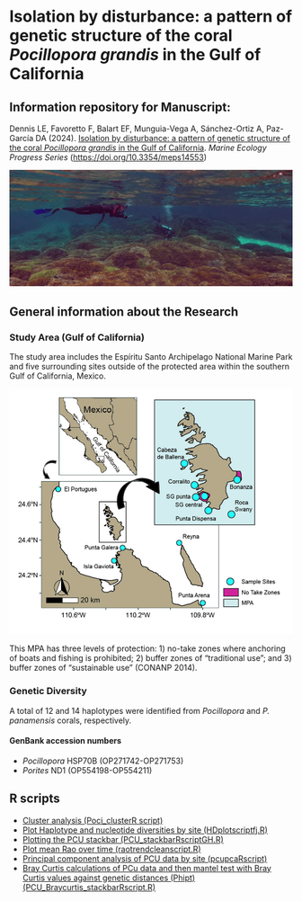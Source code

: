 # Isolation by disturbance: a pattern of genetic structure of the coral *Pocillopora grandis* in the Gulf of California

## Information repository for Manuscript:

Dennis LE, Favoretto F, Balart EF, Munguia-Vega A, Sánchez-Ortiz A, Paz-García DA (2024). [Isolation by disturbance: a pattern of genetic structure of the coral *Pocillopora grandis* in the Gulf of California](https://www.marinebiogenomics.com/publicaciones). *Marine Ecology Progress Series* (https://doi.org/10.3354/meps14553)


![Portada](Media/Portada.jpg)

## General information about the Research

### Study Area (Gulf of California)

The study area includes the Espíritu Santo Archipelago National Marine Park and five surrounding sites outside of the protected area within the southern Gulf of California, Mexico.

![Map](Media/Fig01_map.jpg)

This MPA has three levels of protection: 1) no-take zones where anchoring of boats and fishing is prohibited; 2) buffer zones of “traditional use”; and 3) buffer zones of “sustainable use” (CONANP 2014).

### Genetic Diversity

 A total of 12 and 14 haplotypes were identified from *Pocillopora* and *P. panamensis* corals, respectively.

#### GenBank accession numbers
* *Pocillopora* HSP70B (OP271742-OP271753)
* *Porites* ND1 (OP554198-OP554211)

## R scripts

* [Cluster analysis (Poci_clusterR script)](Scripts/Poci_clusterRscript.R)
* [Plot Haplotype and nucleotide diversities by site (HDplotscriptfj.R)](Scripts/HDplotscriptfj.R)
* [Plotting the PCU stackbar (PCU_stackbarRscriptGH.R)](Scripts/PCU_stackbarRscriptGH.R)
* [Plot mean Rao over time (raotrendcleanscript.R)](Scripts/raotrendcleanscript.R)
* [Principal component analysis of PCU data by site (pcupcaRscript)](Scripts/PCUPCARscript.R)
* [Bray Curtis calculations of PCu data and then mantel test with Bray Curtis values against genetic distances (Phipt)(PCU_Braycurtis_stackbarRscript.R)](Scripts/PCU_Braycurtis_stackbarRscript.R)
